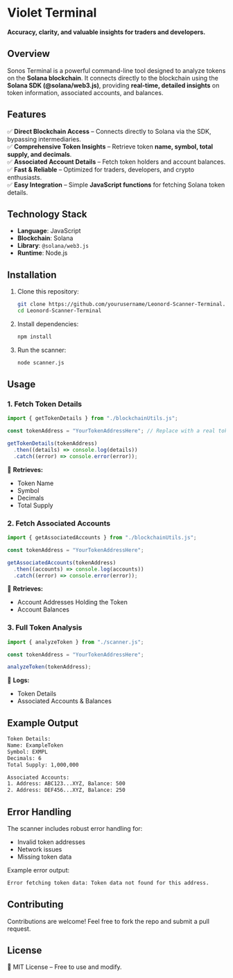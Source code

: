 # **Violet Terminal**  

**Accuracy, clarity, and valuable insights for traders and developers.**  

## **Overview**  

Sonos Terminal is a powerful command-line tool designed to analyze tokens on the **Solana blockchain**. It connects directly to the blockchain using the **Solana SDK (@solana/web3.js)**, providing **real-time, detailed insights** on token information, associated accounts, and balances.

## **Features**  

✅ **Direct Blockchain Access** – Connects directly to Solana via the SDK, bypassing intermediaries.  
✅ **Comprehensive Token Insights** – Retrieve token **name, symbol, total supply, and decimals**.  
✅ **Associated Account Details** – Fetch token holders and account balances.  
✅ **Fast & Reliable** – Optimized for traders, developers, and crypto enthusiasts.  
✅ **Easy Integration** – Simple **JavaScript functions** for fetching Solana token details.

## **Technology Stack**  

- **Language**: JavaScript  
- **Blockchain**: Solana  
- **Library**: `@solana/web3.js`  
- **Runtime**: Node.js  

## **Installation**  

1. Clone this repository:  
   ```bash
   git clone https://github.com/yourusername/Leonord-Scanner-Terminal.git
   cd Leonord-Scanner-Terminal
   ```
2. Install dependencies:  
   ```bash
   npm install
   ```
3. Run the scanner:  
   ```bash
   node scanner.js
   ```

## **Usage**  

### **1. Fetch Token Details**
```javascript
import { getTokenDetails } from "./blockchainUtils.js";

const tokenAddress = "YourTokenAddressHere"; // Replace with a real token address

getTokenDetails(tokenAddress)
  .then((details) => console.log(details))
  .catch((error) => console.error(error));
```
📌 **Retrieves:**  
- Token Name  
- Symbol  
- Decimals  
- Total Supply  

### **2. Fetch Associated Accounts**  
```javascript
import { getAssociatedAccounts } from "./blockchainUtils.js";

const tokenAddress = "YourTokenAddressHere";

getAssociatedAccounts(tokenAddress)
  .then((accounts) => console.log(accounts))
  .catch((error) => console.error(error));
```
📌 **Retrieves:**  
- Account Addresses Holding the Token  
- Account Balances  

### **3. Full Token Analysis**  
```javascript
import { analyzeToken } from "./scanner.js";

const tokenAddress = "YourTokenAddressHere";

analyzeToken(tokenAddress);
```
📌 **Logs:**  
- Token Details  
- Associated Accounts & Balances  

## **Example Output**  
```bash
Token Details:
Name: ExampleToken
Symbol: EXMPL
Decimals: 6
Total Supply: 1,000,000

Associated Accounts:
1. Address: ABC123...XYZ, Balance: 500
2. Address: DEF456...XYZ, Balance: 250
```

## **Error Handling**  
The scanner includes robust error handling for:  
- Invalid token addresses  
- Network issues  
- Missing token data  

Example error output:  
```bash
Error fetching token data: Token data not found for this address.
```

## **Contributing**  
Contributions are welcome! Feel free to fork the repo and submit a pull request.

## **License**  
📜 MIT License – Free to use and modify.  
